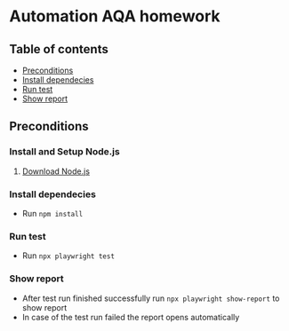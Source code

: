 # Automation AQA homework

## Table of contents
* [Preconditions](#preconditions)
* [Install dependecies](#install)
* [Run test](#test)
* [Show report](#report)

## Preconditions
### Install and Setup Node.js

1. <a href="https://nodejs.org/uk/download/">Download Node.js</a>

<h3 id="install">Install dependecies</h3>

* Run `npm install`

<h3 id="test">Run test</h3>

* Run `npx playwright test`

<h3 id="report">Show report</h3>

* After test run finished successfully run `npx playwright show-report` to show report
* In case of the test run failed the report opens automatically